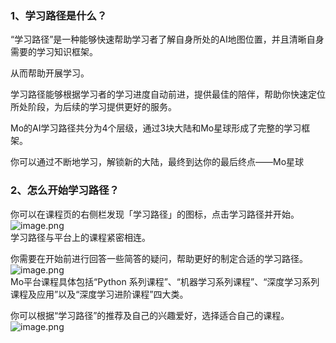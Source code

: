 ### 1、学习路径是什么？

“学习路径”是一种能够快速帮助学习者了解自身所处的AI地图位置，并且清晰自身需要的学习知识框架。

从而帮助开展学习。

学习路径能够根据学习者的学习进度自动前进，提供最佳的陪伴，帮助你快速定位所处阶段，为后续的学习提供更好的服务。

Mo的AI学习路径共分为4个层级，通过3块大陆和Mo星球形成了完整的学习框架。

你可以通过不断地学习，解锁新的大陆，最终到达你的最后终点——Mo星球

### 2、怎么开始学习路径？

你可以在课程页的右侧栏发现「学习路径」的图标，点击学习路径并开始。<br />![image.png](https://imgbed.momodel.cn/image-3.png)<br />学习路径与平台上的课程紧密相连。

你需要在开始前进行回答一些简答的疑问，帮助更好的制定合适的学习路径。<br />![image.png](https://imgbed.momodel.cn/image-4.png)<br />Mo平台课程具体包括“Python 系列课程”、“机器学习系列课程”、“深度学习系列课程及应用”以及“深度学习进阶课程”四大类。

你可以根据“学习路径”的推荐及自己的兴趣爱好，选择适合自己的课程。<br />![image.png](https://imgbed.momodel.cn/image-5.png)
